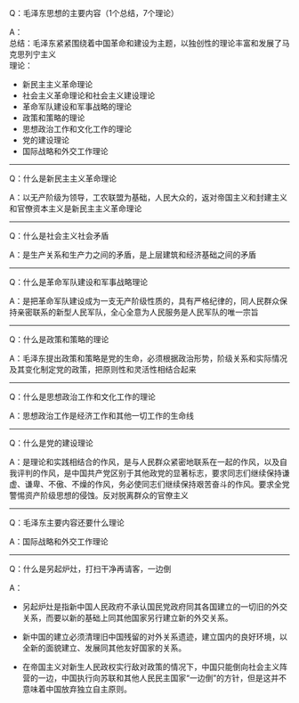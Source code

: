 Q：毛泽东思想的主要内容（1个总结，7个理论）

A：<br>总结：毛泽东紧紧围绕着中国革命和建设为主题，以独创性的理论丰富和发展了马克思列宁主义<br>
理论：
* 新民主主义革命理论
* 社会主义革命理论和社会主义建设理论
* 革命军队建设和军事战略的理论
* 政策和策略的理论
* 思想政治工作和文化工作的理论
* 党的建设理论
* 国际战略和外交工作理论
***
Q：什么是新民主主义革命理论

A：以无产阶级为领导，工农联盟为基础，人民大众的，返对帝国主义和封建主义和官僚资本主义是新民主主义革命理论
***
Q：什么是社会主义社会矛盾

A：是生产关系和生产力之间的矛盾，是上层建筑和经济基础之间的矛盾
***
Q：什么是革命军队建设和军事战略理论

A：是把革命军队建设成为一支无产阶级性质的，具有严格纪律的，同人民群众保持亲密联系的新型人民军队，全心全意为人民服务是人民军队的唯一宗旨
***
Q：什么是政策和策略的理论

A：毛泽东提出政策和策略是党的生命，必须根据政治形势，阶级关系和实际情况及其变化制定党的政策，把原则性和灵活性相结合起来
***
Q：什么是思想政治工作和文化工作的理论

A：思想政治工作是经济工作和其他一切工作的生命线
***
Q：什么是党的建设理论

A：是理论和实践相结合的作风，是与人民群众紧密地联系在一起的作风，以及自我评判的作风，是中国共产党区别于其他政党的显著标志，要求同志们继续保持谦虚、谦卑、不傲、不燥的作风，务必使同志们继续保持艰苦奋斗的作风。要求全党警惕资产阶级思想的侵蚀。反对脱离群众的官僚主义
***
Q：毛泽东主要内容还要什么理论

A：国际战略和外交工作理论
***
Q：什么是另起炉灶，打扫干净再请客，一边倒

A：
* 另起炉灶是指新中国人民政府不承认国民党政府同其各国建立的一切旧的外交关系，而要以新的基础上同其他国家另行建立新的外交关系。

* 新中国的建立必须清理旧中国残留的对外关系遗迹，建立国内的良好环境，以全新的面貌建立、发展同其他友好国家的关系。

* 在帝国主义对新生人民政权实行敌对政策的情况下，中国只能倒向社会主义阵营的一边，中国执行向苏联和其他人民民主国家“一边倒”的方针，但是这并不意味着中国放弃独立自主原则。
